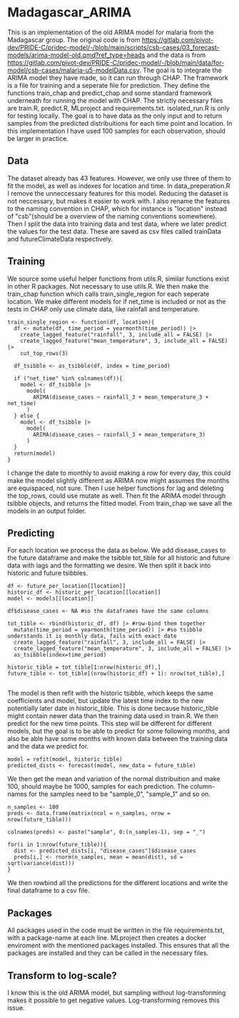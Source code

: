 # Madagascar_ARIMA
This is an implementation of the old ARIMA model for malaria from the Madagascar group. 
The original code is from https://gitlab.com/pivot-dev/PRIDE-C/pridec-model/-/blob/main/scripts/csb-cases/03_forecast-models/arima-model-old.qmd?ref_type=heads
and the data is from https://gitlab.com/pivot-dev/PRIDE-C/pridec-model/-/blob/main/data/for-model/csb-cases/malaria-u5-modelData.csv.
The goal is to integrate the ARIMA model they have made, so it can run through CHAP. The framework is a file for training and a seperate file for prediction. They define the functions train_chap and predict_chap and some standard framework underneath for running the model with CHAP. The strictly necessary files are train.R, predict.R, MLproject and requirements.txt. isolated_run.R is only for testing locally. The goal is to have data as the only input and to return samples from the predicted distribuitions for each time point and location. In this implementation I have used $100$ samples for each observation, should be larger in practice.

## Data
The dataset already has 43 features. However, we only use three of them to fit the model, as well as indexes for location and time. 
In data_preperation.R I remove the unneccessary features for this model. Reducing the dataset is not neccessary, but makes it easier to work with. I also rename the features to the naming convention in CHAP, which for instance is "location" instead of "csb"(should be a overview of the naming conventions somewhere). Then I split the data into training data and test data, where we later predict the values for the test data. These are saved as csv files called trainData and futureClimateData respectively.

## Training
We source some useful helper functions from utils.R, similar functions exist in other R packages. Not necessary to use utils.R. We then make the train_chap function which calls train_single_region for each seperate location. We make different models for if net_time is included or not as the tests in CHAP only use climate data, like rainfall and temperature. 
```
train_single_region <- function(df, location){
  df <- mutate(df, time_period = yearmonth(time_period)) |> 
    create_lagged_feature("rainfall", 3, include_all = FALSE) |>
    create_lagged_feature("mean_temperature", 3, include_all = FALSE) |>
    cut_top_rows(3)
  
  df_tsibble <- as_tsibble(df, index = time_period)
  
  if ("net_time" %in% colnames(df)){
    model <- df_tsibble |>
      model(
        ARIMA(disease_cases ~ rainfall_3 + mean_temperature_3 + net_time)
      )
  } else {
    model <- df_tsibble |>
      model(
        ARIMA(disease_cases ~ rainfall_3 + mean_temperature_3)
      )
  }
  return(model)
}
```
I change the date to monthly to avoid making a row for every day, this could make the model slightly different as ARIMA now might assumes the months are equispaced, not sure. Then I use helper functions for lag and deleting the top_rows, could use mutate as well. Then fit the ARIMA model through tsibble objects, and returns the fitted model. From train_chap we save all the models in an output folder.

## Predicting
For each location we process the data as below. We add disease_cases to the future dataframe and make the tsibble tot_tible for all historic and future data with lags and the formatting we desire. We then split it back into historic and future tsibbles.
```
df <- future_per_location[[location]]
historic_df <- historic_per_location[[location]]
model <- models[[location]]

df$disease_cases <- NA #so the dataframes have the same columns

tot_tible <- rbind(historic_df, df) |> #row-bind them together
  mutate(time_period = yearmonth(time_period)) |> #so tsibble understands it is monthly data, fails with exact date
  create_lagged_feature("rainfall", 3, include_all = FALSE) |>
  create_lagged_feature("mean_temperature", 3, include_all = FALSE) |> 
  as_tsibble(index=time_period)

historic_tible = tot_tible[1:nrow(historic_df),]
future_tible <- tot_tible[(nrow(historic_df) + 1): nrow(tot_tible),]
    
```
The model is then refit with the historic tsibble, which keeps the same coefficients and model, but update the latest time index to the new potentially later date in historic_tible. This is done because historic_tible might contain newer data than the training data used in train.R. We then predict for the new time points. This step will be different for different models, but the goal is to be able to predict for some following months, and also be able have some months with known data between the training data and the data we predict for.
```
model = refit(model, historic_tible)
predicted_dists <- forecast(model, new_data = future_tible)
```
We then get the mean and variation of the normal distribuition and make 100, should maybe be 1000, samples for each prediction. The column-names for the samples need to be "sample_0", "sample_1" and so on. 
```
n_samples <- 100
preds <- data.frame(matrix(ncol = n_samples, nrow = nrow(future_tible)))

colnames(preds) <- paste("sample", 0:(n_samples-1), sep = "_")

for(i in 1:nrow(future_tible)){
  dist <- predicted_dists[i, "disease_cases"]$disease_cases
  preds[i,] <- rnorm(n_samples, mean = mean(dist), sd = sqrt(variance(dist)))
}
```
We then rowbind all the predictions for the different locations and write the final dataframe to a csv file.
## Packages
All packages used in the code must be written in the file requirements.txt, with a package-name at each line. MLproject then creates a docker enviroment with the mentioned packages installed. This ensures that all the packages are installed and they can be called in the necessary files.

## Transform to log-scale?
I know this is the old ARIMA model, but sampling without log-transforming makes it possible to get negative values. Log-transforming removes this issue.
